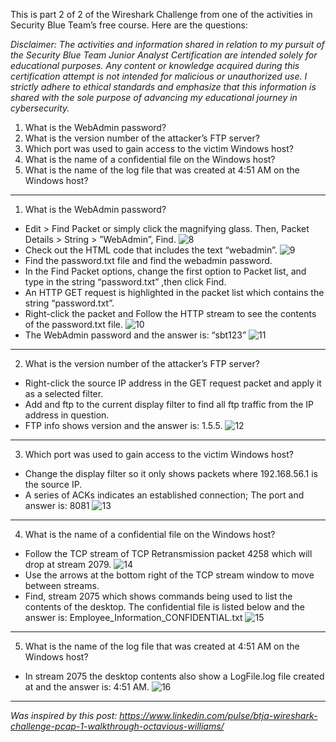 This is part 2 of 2 of the Wireshark Challenge from one of the activities in Security Blue Team’s free course. Here are the questions:

_Disclaimer: The activities and information shared in relation to my pursuit of the Security Blue Team Junior Analyst Certification are intended solely for educational purposes. Any content or knowledge acquired during this certification attempt is not intended for malicious or unauthorized use. I strictly adhere to ethical standards and emphasize that this information is shared with the sole purpose of advancing my educational journey in cybersecurity._

1. What is the WebAdmin password?
2. What is the version number of the attacker’s FTP server?
3. Which port was used to gain access to the victim Windows host?
4. What is the name of a confidential file on the Windows host?
5. What is the name of the log file that was created at 4:51 AM on the Windows host?
---
1. What is the WebAdmin password?
- Edit > Find Packet or simply click the magnifying glass. Then, Packet Details > String > ”WebAdmin”, Find.
![8](https://github.com/ButchBytes-sec/ButchBytes-sec/assets/78964580/96e3e0f7-6d63-4987-8247-8af2253b990d)
- Check out the HTML code that includes the text “webadmin”.
![9](https://github.com/ButchBytes-sec/ButchBytes-sec/assets/78964580/cde32a89-d5c1-41b8-b5a3-b8c167032ac3)
- Find the password.txt file and find the webadmin password.
- In the Find Packet options, change the first option to Packet list, and type in the string “password.txt” ,then click Find.
- An HTTP GET request is highlighted in the packet list which contains the string “password.txt”.
- Right-click the packet and Follow the HTTP stream to see the contents of the password.txt file.
![10](https://github.com/ButchBytes-sec/ButchBytes-sec/assets/78964580/6824b621-d90c-4d9c-8cc3-a5cc1163d594)
- The WebAdmin password and the answer is: “sbt123”
![11](https://github.com/ButchBytes-sec/ButchBytes-sec/assets/78964580/9567237f-7d0b-4d17-80cd-87b34a562e4a)
---
2. What is the version number of the attacker’s FTP server?
- Right-click the source IP address in the GET request packet and apply it as a selected filter.
- Add and ftp to the current display filter to find all ftp traffic from the IP address in question.
- FTP info shows version and the answer is: 1.5.5.
![12](https://github.com/ButchBytes-sec/ButchBytes-sec/assets/78964580/3e814be7-3cb2-47da-aa0d-aaeb3df2ebed)
---
3. Which port was used to gain access to the victim Windows host?
- Change the display filter so it only shows packets where 192.168.56.1 is the source IP.
- A series of ACKs indicates an established connection; The port and answer is: 8081
![13](https://github.com/ButchBytes-sec/ButchBytes-sec/assets/78964580/b288c0a2-bb23-46f3-9cf1-aa2c1f45a815)
---
4. What is the name of a confidential file on the Windows host?
- Follow the TCP stream of TCP Retransmission packet 4258 which will drop at stream 2079.
![14](https://github.com/ButchBytes-sec/ButchBytes-sec/assets/78964580/58cc4cc9-da98-4bcf-a080-3774d55a60fe)
- Use the arrows at the bottom right of the TCP stream window to move between streams.
- Find, stream 2075 which shows commands being used to list the contents of the desktop. The confidential file is listed below and the answer is: Employee_Information_CONFIDENTIAL.txt
![15](https://github.com/ButchBytes-sec/ButchBytes-sec/assets/78964580/38755492-096e-4d4f-be1a-81b0acb4e38e)
---
5. What is the name of the log file that was created at 4:51 AM on the Windows host?
- In stream 2075 the desktop contents also show a LogFile.log file created at and the answer is: 4:51 AM.
![16](https://github.com/ButchBytes-sec/ButchBytes-sec/assets/78964580/56701203-2718-47e1-bb91-a0cc9a1cdf95)
---
_Was inspired by this post: https://www.linkedin.com/pulse/btja-wireshark-challenge-pcap-1-walkthrough-octavious-williams/_





